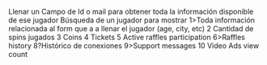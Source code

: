 Llenar un Campo de Id o mail para obtener toda la información disponible de ese jugador
Búsqueda de un jugador para mostrar
1>Toda información relacionada al form que a a llenar el jugador (age, city, etc)
2 Cantidad de spins jugados
3 Coins
4 Tickets
5 Active raffles participation
6>Raffles history
8?Histórico de conexiones
9>Support messages
10 Video Ads view count